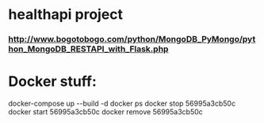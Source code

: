 # healthapi project
### http://www.bogotobogo.com/python/MongoDB_PyMongo/python_MongoDB_RESTAPI_with_Flask.php

# Docker stuff:
docker-compose up --build -d
docker ps
docker stop 56995a3cb50c
docker start 56995a3cb50c
docker remove 56995a3cb50c
